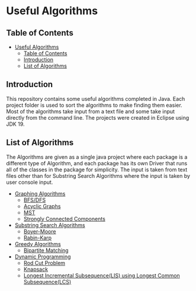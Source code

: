 # Useful Algorithms

## Table of Contents
- [Useful Algorithms](#useful-algorithms)
  - [Table of Contents](#table-of-contents)
  - [Introduction](#introduction)
  - [List of Algorithms](#list-of-algorithms)

## Introduction

 This repository contains some useful algorithms completed in Java. Each project folder is used to sort the algorithms to make finding them easier. Most of the algorithms take input from a text file and some take input directly from the command line. The projects were created in Eclipse using JDK 19.

## List of Algorithms

The Algorithms are given as a single java project where each package is a different type of Algorithm, and each package has its own Driver that runs all of the classes in the package for simplicity. The input is taken from text files other than for Substring Search Algorithms where the input is taken by user console input.

- [Graphing Algorithms](UsefulAlgorithms/src/graphs)
  - [BFS/DFS](UsefulAlgorithms/src/graphs/Graph.java)
  - [Acyclic Graphs](UsefulAlgorithms/src/graphs/AcyclicGraph.java)
  - [MST](UsefulAlgorithms/src/graphs/MST.java)
  - [Strongly Connected Components](UsefulAlgorithms/src/graphs/StronglyConnectedComps.java)
- [Substring Search Algorithms](UsefulAlgorithms/src/substringsearch)
  - [Boyer-Moore](UsefulAlgorithms/src/substringsearch/BoyerMooreSubstringSearch.java)
  - [Rabin-Karp](UsefulAlgorithms/src/substringsearch/RabinKarpSubstringSearch.java)
- [Greedy Algorithms](UsefulAlgorithms/src/greedyAlgorithms/)
  - [Bipartite Matching](UsefulAlgorithms/src/greedyAlgorithms/BipartiteMatching.java)
- [Dynamic Programming](UsefulAlgorithms/src/dynamicProgramming)
  - [Rod Cut Problem](UsefulAlgorithms/src/dynamicProgramming/RodCut.java)
  - [Knapsack](UsefulAlgorithms/src/dynamicProgramming/Knapsack.java)
  - [Longest Incremental Subsequence(LIS) using Longest Common Subsequence(LCS)](UsefulAlgorithms/src/dynamicProgramming/LIS.java)
